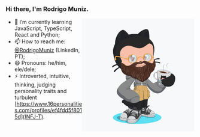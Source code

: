 ### Hi there, I'm Rodrigo Muniz.

<a href="http://rcmuniz1994.github.io/" target="_blank">
  <img align="right" src="https://github.com/rcmuniz1994/rcmuniz1994/blob/master/rod_octocat.png?raw=true" alt="Illustration of Mazuh as an Octocat" width="300" height="300" />
</a>

- 🌱 I’m currently learning JavaScript, TypeScript, React and Python;
- 📫 How to reach me: [@RodrigoMuniz](https://www.linkedin.com/in/rodrigo-muniz-109562131/) (LinkedIn, PT);
- 😄 Pronouns: he/him, ele/dele;
- ⚡ Introverted, intuitive, thinking, judging personality traits and turbulent [https://www.16personalities.com/profiles/ef4fdd5f8015d](INFJ-T).
